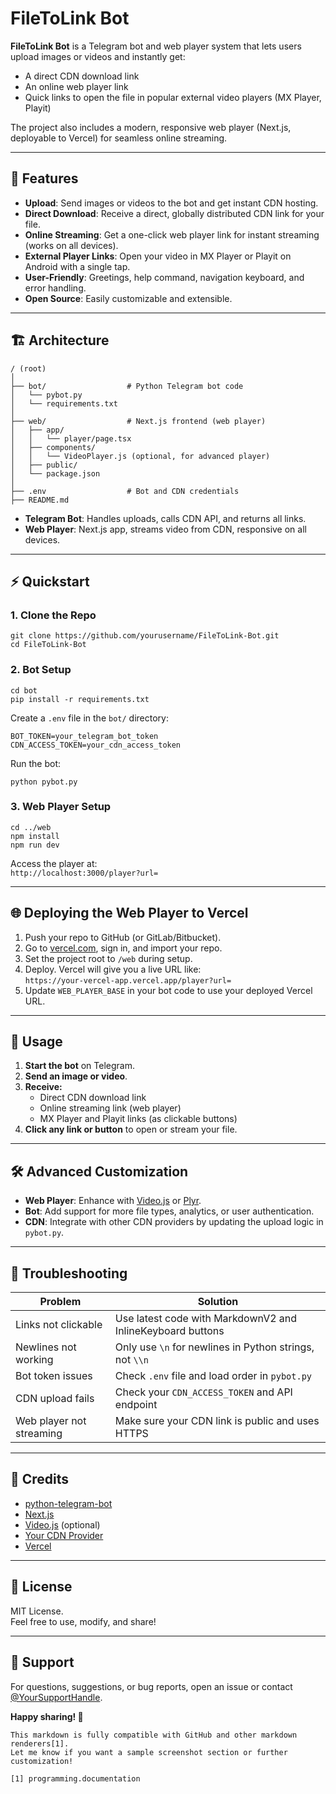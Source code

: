 
# FileToLink Bot

**FileToLink Bot** is a Telegram bot and web player system that lets users upload images or videos and instantly get:
- A direct CDN download link
- An online web player link
- Quick links to open the file in popular external video players (MX Player, Playit)

The project also includes a modern, responsive web player (Next.js, deployable to Vercel) for seamless online streaming.

---

## 🚀 Features

- **Upload**: Send images or videos to the bot and get instant CDN hosting.
- **Direct Download**: Receive a direct, globally distributed CDN link for your file.
- **Online Streaming**: Get a one-click web player link for instant streaming (works on all devices).
- **External Player Links**: Open your video in MX Player or Playit on Android with a single tap.
- **User-Friendly**: Greetings, help command, navigation keyboard, and error handling.
- **Open Source**: Easily customizable and extensible.

---

## 🏗️ Architecture

```
/ (root)
│
├── bot/                  # Python Telegram bot code
│   └── pybot.py
│   └── requirements.txt
│
├── web/                  # Next.js frontend (web player)
│   ├── app/
│   │   └── player/page.tsx
│   ├── components/
│   │   └── VideoPlayer.js (optional, for advanced player)
│   ├── public/
│   └── package.json
│
├── .env                  # Bot and CDN credentials
├── README.md
```

- **Telegram Bot**: Handles uploads, calls CDN API, and returns all links.
- **Web Player**: Next.js app, streams video from CDN, responsive on all devices.

---

## ⚡ Quickstart

### 1. **Clone the Repo**

```
git clone https://github.com/yourusername/FileToLink-Bot.git
cd FileToLink-Bot
```

### 2. **Bot Setup**

```
cd bot
pip install -r requirements.txt
```

Create a `.env` file in the `bot/` directory:

```
BOT_TOKEN=your_telegram_bot_token
CDN_ACCESS_TOKEN=your_cdn_access_token
```

Run the bot:

```
python pybot.py
```

### 3. **Web Player Setup**

```
cd ../web
npm install
npm run dev
```

Access the player at:  
`http://localhost:3000/player?url=`

---

## 🌐 Deploying the Web Player to Vercel

1. Push your repo to GitHub (or GitLab/Bitbucket).
2. Go to [vercel.com](https://vercel.com), sign in, and import your repo.
3. Set the project root to `/web` during setup.
4. Deploy. Vercel will give you a live URL like:  
   `https://your-vercel-app.vercel.app/player?url=`
5. Update `WEB_PLAYER_BASE` in your bot code to use your deployed Vercel URL.

---

## 🤖 Usage

1. **Start the bot** on Telegram.
2. **Send an image or video**.
3. **Receive:**
   - Direct CDN download link
   - Online streaming link (web player)
   - MX Player and Playit links (as clickable buttons)
4. **Click any link or button** to open or stream your file.

---

## 🛠️ Advanced Customization

- **Web Player**: Enhance with [Video.js](https://videojs.com/) or [Plyr](https://plyr.io/).
- **Bot**: Add support for more file types, analytics, or user authentication.
- **CDN**: Integrate with other CDN providers by updating the upload logic in `pybot.py`.

---

## 🐞 Troubleshooting

| Problem                  | Solution                                                            |
|--------------------------|---------------------------------------------------------------------|
| Links not clickable      | Use latest code with MarkdownV2 and InlineKeyboard buttons          |
| Newlines not working     | Only use `\n` for newlines in Python strings, not `\\n`             |
| Bot token issues         | Check `.env` file and load order in `pybot.py`                      |
| CDN upload fails         | Check your `CDN_ACCESS_TOKEN` and API endpoint                      |
| Web player not streaming | Make sure your CDN link is public and uses HTTPS                    |

---

## 🙏 Credits

- [python-telegram-bot](https://github.com/python-telegram-bot/python-telegram-bot)
- [Next.js](https://nextjs.org/)
- [Video.js](https://videojs.com/) (optional)
- [Your CDN Provider](https://snapzion.com/)
- [Vercel](https://vercel.com/)

---

## 📄 License

MIT License.  
Feel free to use, modify, and share!

---

## 💬 Support

For questions, suggestions, or bug reports, open an issue or contact [@YourSupportHandle](https://t.me/YourSupportHandle).

**Happy sharing! 🚀**
```
This markdown is fully compatible with GitHub and other markdown renderers[1].  
Let me know if you want a sample screenshot section or further customization!

[1] programming.documentation